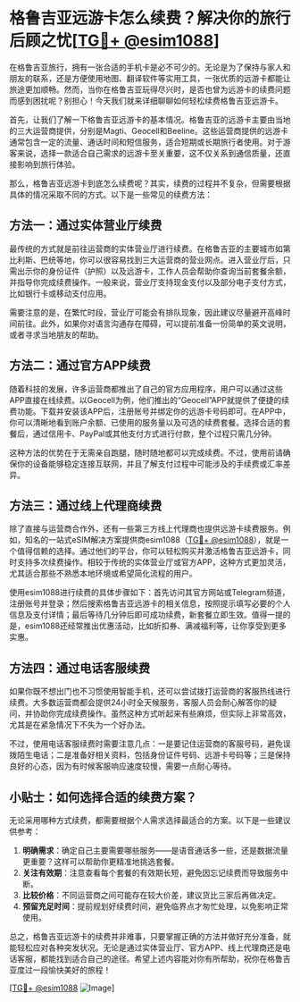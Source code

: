 # 格鲁吉亚远游卡怎么续费？解决你的旅行后顾之忧[[TG💪+ @esim1088](https://t.me/s/esim1088)]

在格鲁吉亚旅行，拥有一张合适的手机卡是必不可少的。无论是为了保持与家人和朋友的联系，还是方便使用地图、翻译软件等实用工具，一张优质的远游卡都能让旅途更加顺畅。然而，当你在格鲁吉亚玩得尽兴时，是否也曾为远游卡的续费问题而感到困扰呢？别担心！今天我们就来详细聊聊如何轻松续费格鲁吉亚远游卡。

首先，让我们了解一下格鲁吉亚远游卡的基本情况。格鲁吉亚的远游卡主要由当地的三大运营商提供，分别是Magti、Geocell和Beeline。这些运营商提供的远游卡通常包含一定的流量、通话时间和短信服务，适合短期或长期旅行者使用。对于游客来说，选择一款适合自己需求的远游卡至关重要，这不仅关系到通信质量，还直接影响到旅行体验。

那么，格鲁吉亚远游卡到底怎么续费呢？其实，续费的过程并不复杂，但需要根据具体的情况采取不同的方式。以下是一些常见的续费方法：

## 方法一：通过实体营业厅续费

最传统的方式就是前往运营商的实体营业厅进行续费。在格鲁吉亚的主要城市如第比利斯、巴统等地，你可以很容易找到三大运营商的营业网点。进入营业厅后，只需出示你的身份证件（护照）以及远游卡，工作人员会帮助你查询当前套餐余额，并指导你完成续费操作。一般来说，营业厅支持现金支付以及部分电子支付方式，比如银行卡或移动支付应用。

需要注意的是，在繁忙时段，营业厅可能会有排队现象，因此建议尽量避开高峰时间前往。此外，如果你对语言沟通存在障碍，可以提前准备一份简单的英文说明，或者寻求当地朋友的帮助。

## 方法二：通过官方APP续费

随着科技的发展，许多运营商都推出了自己的官方应用程序，用户可以通过这些APP直接在线续费。以Geocell为例，他们推出的“Geocell”APP就提供了便捷的续费功能。下载并安装该APP后，注册账号并绑定你的远游卡号码即可。在APP中，你可以清晰地看到账户余额、已使用的服务量以及可选的续费套餐。选择合适的套餐后，通过信用卡、PayPal或其他支付方式进行付款，整个过程只需几分钟。

这种方法的优势在于无需亲自跑腿，随时随地都可以完成续费。不过，使用前请确保你的设备能够稳定连接互联网，并且了解支付过程中可能涉及的手续费或汇率差异。

## 方法三：通过线上代理商续费

除了直接与运营商合作外，还有一些第三方线上代理商也提供远游卡续费服务。例如，知名的一站式eSIM解决方案提供商esim1088（[TG💪+ @esim1088](https://t.me/s/esim1088)），就是一个值得信赖的选择。通过他们的平台，你可以轻松购买并激活格鲁吉亚远游卡，同时支持多次续费操作。相较于传统的实体营业厅或官方APP，这种方式更加灵活，尤其适合那些不熟悉本地环境或希望简化流程的用户。

使用esim1088进行续费的具体步骤如下：首先访问其官方网站或Telegram频道，注册账号并登录；然后搜索格鲁吉亚远游卡的相关信息，按照提示填写必要的个人信息及支付详情；最后等待几分钟后即可成功续费，新套餐立即生效。值得一提的是，esim1088还经常推出优惠活动，比如折扣券、满减福利等，让你享受到更多实惠。

## 方法四：通过电话客服续费

如果你既不想出门也不习惯使用智能手机，还可以尝试拨打运营商的客服热线进行续费。大多数运营商都会提供24小时全天候服务，客服人员会耐心解答你的疑问，并协助你完成续费操作。虽然这种方式听起来有些麻烦，但实际上非常高效，尤其是在紧急情况下不失为一个好办法。

不过，使用电话客服续费时需要注意几点：一是要记住运营商的客服号码，避免误拨陌生电话；二是准备好相关资料，包括身份证件号码、远游卡号码等；三是保持良好的心态，因为有时候客服响应速度较慢，需要一点耐心等待。

## 小贴士：如何选择合适的续费方案？

无论采用哪种方式续费，都需要根据个人需求选择最适合的方案。以下是一些建议供参考：

1. **明确需求**：确定自己主要需要哪些服务——是语音通话多一些，还是数据流量更重要？这样可以帮助你更精准地挑选套餐。
2. **关注有效期**：注意查看每个套餐的有效期长短，避免因忘记续费而导致服务中断。
3. **比较价格**：不同运营商之间可能存在较大价差，建议货比三家后再做决定。
4. **预留充足时间**：提前规划好续费时间，避免临界点才匆忙处理，以免影响正常使用。

总之，格鲁吉亚远游卡的续费并非难事，只要掌握正确的方法并做好充分准备，就能轻松应对各种突发状况。无论是通过实体营业厅、官方APP、线上代理商还是电话客服，都能找到适合自己的途径。希望上述内容能对你有所帮助，祝你在格鲁吉亚度过一段愉快美好的旅程！

[[TG💪+ @esim1088](https://t.me/s/esim1088) ![Image](https://i.postimg.cc/4NQfJmqS/Snipaste-2025-05-13-00-14-12.png)]
